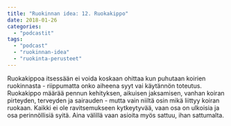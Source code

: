```yaml
---
title: "Ruokinnan idea: 12. Ruokakippo"
date: 2018-01-26
categories: 
  - "podcastit"
tags: 
  - "podcast"
  - "ruokinnan-idea"
  - "ruokinta-perusteet"
---
```


Ruokakippoa itsessään ei voida koskaan ohittaa kun puhutaan koirien ruokinnasta - riippumatta onko aiheena syyt vai käytännön toteutus. Ruokakippo määrää pennun kehityksen, aikuisen jaksamisen, vanhan koiran pirteyden, terveyden ja sairauden - mutta vain niiltä osin mikä liittyy koiran ruokaan. Kaikki ei ole ravitsemukseen kytkeytyvää, vaan osa on ulkoisia ja osa perinnöllisiä syitä. Aina välillä vaan asioita myös sattuu, ihan sattumalta.
